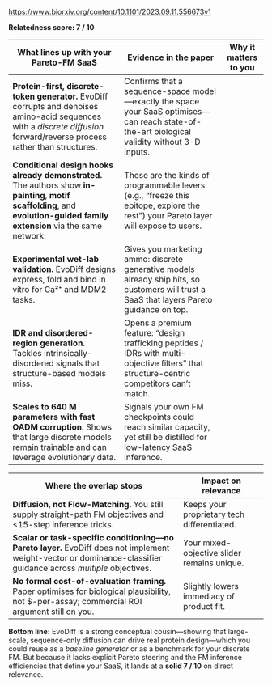 https://www.biorxiv.org/content/10.1101/2023.09.11.556673v1

**Relatedness score: 7 / 10**

| What lines up with your Pareto-FM SaaS                                                                                                                                       | Evidence in the paper                                                                                                                         | Why it matters to you |
| ---------------------------------------------------------------------------------------------------------------------------------------------------------------------------- | --------------------------------------------------------------------------------------------------------------------------------------------- | --------------------- |
| **Protein-first, discrete-token generator.** EvoDiff corrupts and denoises amino-acid sequences with a *discrete diffusion* forward/reverse process rather than structures.  | Confirms that a sequence-space model—exactly the space your SaaS optimises—can reach state-of-the-art biological validity without 3-D inputs. |                       |
| **Conditional design hooks already demonstrated.** The authors show **in-painting**, **motif scaffolding**, and **evolution-guided family extension** via the same network.  | Those are the kinds of programmable levers (e.g., “freeze this epitope, explore the rest”) your Pareto layer will expose to users.            |                       |
| **Experimental wet-lab validation.** EvoDiff designs express, fold and bind in vitro for Ca²⁺ and MDM2 tasks.                                                                | Gives you marketing ammo: discrete generative models already ship hits, so customers will trust a SaaS that layers Pareto guidance on top.    |                       |
| **IDR and disordered-region generation.** Tackles intrinsically-disordered signals that structure-based models miss.                                                         | Opens a premium feature: “design trafficking peptides / IDRs with multi-objective filters” that structure-centric competitors can’t match.    |                       |
| **Scales to 640 M parameters with fast OADM corruption.** Shows that large discrete models remain trainable and can leverage evolutionary data.                              | Signals your own FM checkpoints could reach similar capacity, yet still be distilled for low-latency SaaS inference.                          |                       |

| Where the overlap stops                                                                                                                                           | Impact on relevance                         |
| ----------------------------------------------------------------------------------------------------------------------------------------------------------------- | ------------------------------------------- |
| **Diffusion, not Flow-Matching.** You still supply straight-path FM objectives and <15-step inference tricks.                                                     | Keeps your proprietary tech differentiated. |
| **Scalar or task-specific conditioning—no Pareto layer.** EvoDiff does not implement weight-vector or dominance-classifier guidance across *multiple* objectives. | Your mixed-objective slider remains unique. |
| **No formal cost-of-evaluation framing.** Paper optimises for biological plausibility, not \$-per-assay; commercial ROI argument still on you.                    | Slightly lowers immediacy of product fit.   |

**Bottom line:** EvoDiff is a strong conceptual cousin—showing that large-scale, sequence-only diffusion can drive real protein design—which you could reuse as a *baseline generator* or as a benchmark for your discrete FM. But because it lacks explicit Pareto steering and the FM inference efficiencies that define your SaaS, it lands at a **solid 7 / 10** on direct relevance.
